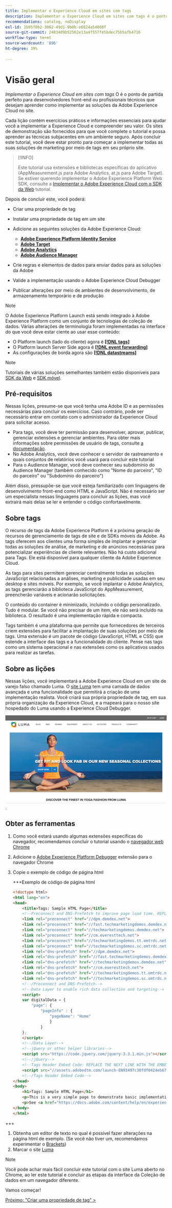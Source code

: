 ```yaml
---
title: Implementar o Experience Cloud em sites com tags
description: Implementar o Experience Cloud em sites com tags é o ponto de partida perfeito para desenvolvedores front-end ou profissionais de marketing técnicos que desejam aprender como implementar as soluções da Adobe Experience Cloud no site.
recommendations: catalog, noDisplay
exl-id: 1b95f0b2-3062-49d1-9b0b-e6824a54008f
source-git-commit: 2483409b52562e13a4f557fe5bdec75b5afb4716
workflow-type: tm+mt
source-wordcount: '896'
ht-degree: 39%

---
```


# Visão geral

_Implementar o Experience Cloud em sites com tags_ O é o ponto de partida perfeito para desenvolvedores front-end ou profissionais técnicos que desejam aprender como implementar as soluções da Adobe Experience Cloud no site.

Cada lição contém exercícios práticos e informações essenciais para ajudar você a implementar a Experience Cloud e compreender seu valor.  Os sites de demonstração são fornecidos para que você complete o tutorial e possa aprender as técnicas subjacentes em um ambiente seguro. Após concluir este tutorial, você deve estar pronto para começar a implementar todas as suas soluções de marketing por meio de tags em seu próprio site.

>[!INFO]
>
>Este tutorial usa extensões e bibliotecas específicas do aplicativo (AppMeasurement.js para Adobe Analytics, at.js para Adobe Target). Se estiver querendo implementar o Adobe Experience Platform Web SDK, consulte a [Implementar o Adobe Experience Cloud com o SDK da Web](/help/tutorial-web-sdk/overview.md) tutorial.


Depois de concluir este, você poderá:

* Criar uma propriedade de tag

* Instalar uma propriedade de tag em um site

* Adicione as seguintes soluções da Adobe Experience Cloud:
   * **[Adobe Experience Platform Identity Service](id-service.md)**
   * **[Adobe Target](target.md)**
   * **[Adobe Analytics](analytics.md)**
   * **[Adobe Audience Manager](audience-manager.md)**

* Crie regras e elementos de dados para enviar dados para as soluções da Adobe

* Valide a implementação usando o Adobe Experience Cloud Debugger

* Publicar alterações por meio de ambientes de desenvolvimento, de armazenamento temporário e de produção

>[!NOTE]
>
>O Adobe Experience Platform Launch está sendo integrado à Adobe Experience Platform como um conjunto de tecnologias de coleção de dados. Várias alterações de terminologia foram implementadas na interface do que você deve estar ciente ao usar esse conteúdo:
>
> * O Platform launch (lado do cliente) agora é **[[!DNL tags]](https://experienceleague.adobe.com/docs/experience-platform/tags/home.html?lang=pt-BR)**
> * O Platform launch Server Side agora é **[[!DNL event forwarding]](https://experienceleague.adobe.com/docs/experience-platform/tags/event-forwarding/overview.html)**
> * As configurações de borda agora são **[[!DNL datastreams]](https://experienceleague.adobe.com/docs/experience-platform/edge/fundamentals/datastreams.html?lang=pt-BR)**

>[!NOTE]
>
>Tutoriais de várias soluções semelhantes também estão disponíveis para [SDK da Web](../tutorial-web-sdk/overview.md) e [SDK móvel](../tutorial-mobile-sdk/overview.md).

## Pré-requisitos

Nessas lições, presume-se que você tenha uma Adobe ID e as permissões necessárias para concluir os exercícios. Caso contrário, pode ser necessário entrar em contato com o administrador da Experience Cloud para solicitar acesso.

* Para tags, você deve ter permissão para desenvolver, aprovar, publicar, gerenciar extensões e gerenciar ambientes. Para obter mais informações sobre permissões de usuário de tags, consulte [a documentação](https://experienceleague.adobe.com/docs/experience-platform/tags/admin/user-permissions.html).
* No Adobe Analytics, você deve conhecer o servidor de rastreamento e quais conjuntos de relatórios você usará para concluir este tutorial
* Para o Audience Manager, você deve conhecer seu subdomínio do Audience Manager (também conhecido como &quot;Nome do parceiro&quot;, &quot;ID do parceiro&quot; ou &quot;Subdomínio do parceiro&quot;)

Além disso, pressupõe-se que você esteja familiarizado com linguagens de desenvolvimento front-end como HTML e JavaScript. Não é necessário ser um especialista nessas linguagens para concluir as lições, mas você extrairá mais delas se ler e entender o código confortavelmente.

## Sobre tags

O recurso de tags da Adobe Experience Platform é a próxima geração de recursos de gerenciamento de tags de site e de SDKs móveis da Adobe. As tags oferecem aos clientes uma forma simples de implantar e gerenciar todas as soluções de análise, de marketing e de anúncios necessárias para potencializar experiências de cliente relevantes. Não há custo adicional para Tags. Ele está disponível para qualquer cliente da Adobe Experience Cloud.

As tags para sites permitem gerenciar centralmente todas as soluções JavaScript relacionadas a análises, marketing e publicidade usadas em seu desktop e sites móveis. Por exemplo, se você implantar o Adobe Analytics, as tags gerenciarão a biblioteca JavaScript do AppMeasurement, preencherão variáveis e acionarão solicitações.

O conteúdo do container é minimizado, incluindo o código personalizado. Tudo é modular. Se você não precisar de um item, ele não será incluído na biblioteca. O resultado é uma implementação rápida e compacta.

Tags também é uma plataforma que permite que fornecedores de terceiros criem extensões para facilitar a implantação de suas soluções por meio de tags. Uma extensão é um pacote de código (JavaScript, HTML e CSS) que estende a interface das tags e a funcionalidade do cliente. Pense nas tags como um sistema operacional e nas extensões como os aplicativos usados para realizar as tarefas.

## Sobre as lições

Nessas lições, você implementará a Adobe Experience Cloud em um site de varejo falso chamado Luma. O [site Luma](https://luma.enablementadobe.com/content/luma/us/en.html) tem uma camada de dados avançada e uma funcionalidade que permitirá a criação de uma implementação realista. Você criará sua própria propriedade de tag, em sua própria organização da Experience Cloud, e a mapeará para o nosso site hospedado do Luma usando a Experience Cloud Debugger.

[![Site Luma](images/overview-luma.png)](https://luma.enablementadobe.com/content/luma/us/en.html).

## Obter as ferramentas

1. Como você estará usando algumas extensões específicas do navegador, recomendamos concluir o tutorial usando o [navegador web Chrome](https://www.google.com/chrome/)
1. Adicione o [Adobe Experience Platform Debugger](https://chromewebstore.google.com/detail/adobe-experience-platform/bfnnokhpnncpkdmbokanobigaccjkpob) extensão para o navegador Chrome
1. Copie o exemplo de código de página html

   +++Exemplo de código de página html

   ```html
   <!doctype html>
   <html lang="en">
   <head>
       <title>Tags: Sample HTML Page</title>
       <!--Preconnect and DNS-Prefetch to improve page load time. REPLACE "techmarketingdemos" WITH YOUR OWN AAM PARTNER ID, TARGET CLIENT CODE, AND ANALYTICS TRACKING SERVER-->
       <link rel="preconnect" href="//dpm.demdex.net">
       <link rel="preconnect" href="//fast.techmarketingdemos.demdex.net">
       <link rel="preconnect" href="//techmarketingdemos.demdex.net">
       <link rel="preconnect" href="//cm.everesttech.net">
       <link rel="preconnect" href="//techmarketingdemos.tt.omtrdc.net">
       <link rel="preconnect" href="//techmarketingdemos.sc.omtrdc.net">
       <link rel="dns-prefetch" href="//dpm.demdex.net">
       <link rel="dns-prefetch" href="//fast.techmarketingdemos.demdex.net">
       <link rel="dns-prefetch" href="//techmarketingdemos.demdex.net">
       <link rel="dns-prefetch" href="//cm.everesttech.net">
       <link rel="dns-prefetch" href="//techmarketingdemos.tt.omtrdc.net">
       <link rel="dns-prefetch" href="//techmarketingdemos.sc.omtrdc.net">
       <!--/Preconnect and DNS-Prefetch-->
       <!--Data Layer to enable rich data collection and targeting-->
       <script>
       var digitalData = {
           "page": {
               "pageInfo" : {
                   "pageName": "Home"
                   }
               }
       };
       </script>
       <!--/Data Layer-->
       <!--jQuery or other helper libraries-->
       <script src="https://code.jquery.com/jquery-3.3.1.min.js"></script>
       <!--/jQuery-->
       <!--Tags Header Embed Code: REPLACE THE NEXT LINE WITH THE EMBED CODE FROM YOUR OWN DEVELOPMENT ENVIRONMENT-->
       <script src="//assets.adobedtm.com/launch-EN93497c30fdf0424eb678d5f4ffac66dc.min.js" async></script>
       <!--/Tags Header Embed Code-->
   </head>
   <body>
       <h1>Tags: Sample HTML Page</h1>
       <p>This is a very simple page to demonstrate basic implementation concepts of Tags</p>
       <p>See <a href="https://docs.adobe.com/content/help/en/experience-cloud/implementing-in-websites-with-launch/index.html">Implementing the Experience Cloud in Websites with Tags</a> for the complete tutorial</p>
   </body>
   </html>
   ```

+++

1. Obtenha um editor de texto no qual é possível fazer alterações na página html de exemplo. (Se você não tiver um, recomendamos experimentar o [Brackets](https://brackets.io/))
1. Marcar o site [Luma](https://luma.enablementadobe.com/content/luma/us/en.html)

>[!NOTE]
>
>Você pode achar mais fácil concluir este tutorial com o site Luma aberto no Chrome, ao ler este tutorial e concluir as etapas da interface da Coleção de dados em um navegador diferente.

Vamos começar!

[Próximo: &quot;Criar uma propriedade de tag&quot; >](create-a-property.md)
